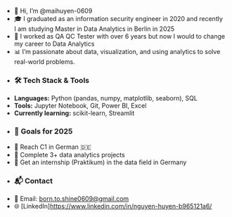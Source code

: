 - 👋 Hi, I’m @maihuyen-0609
- 🎓 I graduated as an information security engineer in 2020 and recently I am studying Master in Data Analytics in Berlin in 2025
- 💼 I worked as QA QC Tester with over 6 years but now I would to change my career to Data Analytics
- 📊 I’m passionate about data, visualization, and using analytics to solve real-world problems.  
- ### 🛠 Tech Stack & Tools
- **Languages:** Python (pandas, numpy, matplotlib, seaborn), SQL  
- **Tools:** Jupyter Notebook, Git, Power BI, Excel  
- **Currently learning:** scikit-learn, Streamlit
- ### 🚀 Goals for 2025
- 📗 Reach C1 in German 🇩🇪  
- 📂 Complete 3+ data analytics projects  
- 🤝 Get an internship (Praktikum) in the data field in Germany
- ### 📬 Contact
- 📧 Email: born.to.shine0609@gmail.com
- 🌐 [LinkedIn]https://www.linkedin.com/in/nguyen-huyen-b965121a6/

<!---
maihuyen-0609/maihuyen-0609 is a ✨ special ✨ repository because its `README.md` (this file) appears on your GitHub profile.
You can click the Preview link to take a look at your changes.
--->
